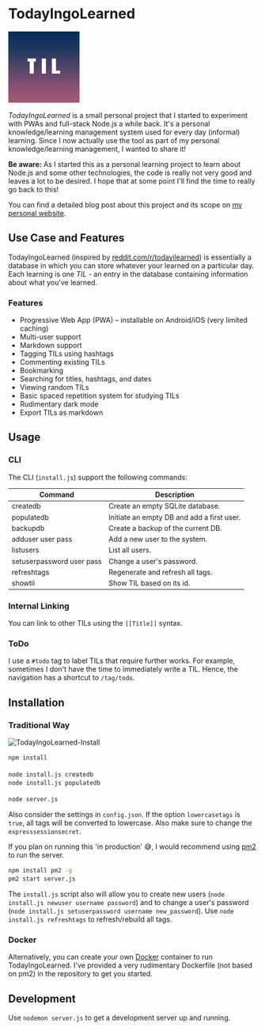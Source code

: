 # TodayIngoLearned

![TodayIngoLearned](https://github.com/IngoKl/TodayIngoLearned/blob/master/static/images/icons/app-icon-144.png?raw=true)

*TodayIngoLearned* is a small personal project that I started to experiment with PWAs and full-stack Node.js a while back. It's a personal knowledge/learning management system used for every day (informal) learning. Since I now actually use the tool as part of my personal knowledge/learning management, I wanted to share it!

**Be aware:** As I started this as a personal learning project to learn about Node.js and some other technologies, the code is really not very good and leaves a lot to be desired. I hope that at some point I'll find the time to really go back to this!

You can find a detailed blog post about this project and its scope on [my personal website](https://kleiber.me/blog/2020/05/31/today-ingo-learned-personal-learning-management-system/).

## Use Case and Features

TodayIngoLearned (inspired by [reddit.com/r/todayilearned](https://www.reddit.com/r/todayilearned/)) is essentially a database in which you can store whatever your learned on a particular day. Each learning is one *TIL* - an entry in the database containing information about what you've learned.

### Features

* Progressive Web App (PWA) – installable on Android/iOS (very limited caching)
* Multi-user support
* Markdown support
* Tagging TILs using hashtags
* Commenting existing TILs
* Bookmarking
* Searching for titles, hashtags, and dates
* Viewing random TILs
* Basic spaced repetition system for studying TILs
* Rudimentary dark mode
* Export TILs as markdown

## Usage

### CLI

The CLI (`install.js`) support the following commands:

| Command                   | Description                                |
|---------------------------|--------------------------------------------|
| createdb                  | Create an empty SQLite database.           |
| populatedb                | Initiate an empty DB and add a first user. |
| backupdb                  | Create a backup of the current DB.         |
| adduser user pass         | Add a new user to the system.              |
| listusers                 | List all users.                            |
| setuserpassword user pass | Change a user's password.                  |
| refreshtags               | Regenerate and refresh all tags.           |
| showtil                   | Show TIL based on its id.                  |

### Internal Linking

You can link to other TILs using the `[[Title]]` syntax.

### ToDo

I use a `#todo` tag to label TILs that require further works. For example, sometimes I don't have the time to immediately write a TIL. Hence, the navigation has a shortcut to `/tag/todo`.

## Installation

### Traditional Way

![TodayIngoLearned-Install](https://user-images.githubusercontent.com/16179317/83356486-cf695580-a366-11ea-9b97-6f53e7b8cea1.gif)

```bash
npm install

node install.js createdb
node install.js populatedb

node server.js
```

Also consider the settings in `config.json`. If the option `lowercasetags` is `true`, all tags will be converted to lowercase. Also make sure to change the `expresssessionsecret`.

If you plan on running this 'in production' 😅, I would recommend using [pm2](https://pm2.keymetrics.io) to run the server.

```bash
npm install pm2 -g
pm2 start server.js
```

The `install.js` script also will allow you to create new users (`node install.js newuser username password`) and to change a user's password (`node install.js setuserpassword username new_password`). Use `node install.js refreshtags` to refresh/rebuild all tags.

### Docker

Alternatively, you can create your own [Docker](https://www.docker.com) container to run TodayIngoLearned. I've provided a very rudimentary Dockerfile (not based on pm2) in the repository to get you started.

## Development

Use `nodemon server.js` to get a development server up and running.
